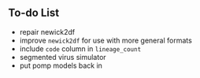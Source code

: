 ## To-do List

- repair newick2df
- improve `newick2df` for use with more general formats
- include `code` column in `lineage_count`
- segmented virus simulator
- put pomp models back in

